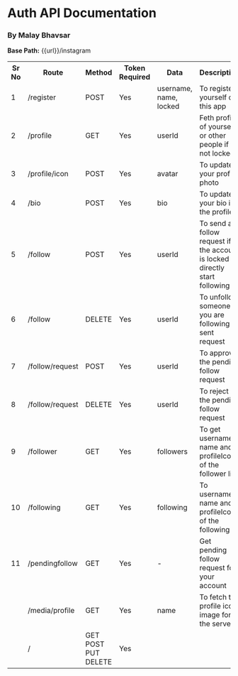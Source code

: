 # Auth API Documentation

### By Malay Bhavsar

<p><b>Base Path:</b> {{url}}/instagram</p>
<table>
    <tr>
        <th>Sr No</th>
        <th>Route</th>
        <th>Method</th>
        <th>Token Required</th>
        <th>Data</th>
        <th>Description</th>
    </tr>
<tr>
    <td>1</td>
    <td>/register</td>
    <td>POST</td>
    <td>Yes</td>
    <td>username, name, locked</td>
    <td>To register yourself on this app</td>
</tr>
<tr>
    <td>2</td>
    <td>/profile</td>
    <td>GET</td>
    <td>Yes</td>
    <td>userId</td>
    <td>Feth profile of yourself or other people if not locked</td>
</tr>
<tr>
    <td>3</td>
    <td>/profile/icon</td>
    <td>POST</td>
    <td>Yes</td>
    <td>avatar</td>
    <td>To update your profile photo</td>
</tr>
<tr>
    <td>4</td>
    <td>/bio</td>
    <td>POST</td>
    <td>Yes</td>
    <td>bio</td>
    <td>To update your bio in the profile</td>
</tr>
<tr>
    <td>5</td>
    <td>/follow</td>
    <td>POST</td>
    <td>Yes</td>
    <td>userId</td>
    <td>To send a follow request if the account is locked or directly start following</td>
</tr>
<tr>
    <td>6</td>
    <td>/follow</td>
    <td>DELETE</td>
    <td>Yes</td>
    <td>userId</td>
    <td>To unfollow someone you are following or sent request</td>
</tr>
<tr>
    <td>7</td>
    <td>/follow/request</td>
    <td>POST</td>
    <td>Yes</td>
    <td>userId</td>
    <td>To approve the pending follow request</td>
</tr>
<tr>
    <td>8</td>
    <td>/follow/request</td>
    <td>DELETE</td>
    <td>Yes</td>
    <td>userId</td>
    <td>To reject the pending follow request</td>
</tr>
<tr>
    <td>9</td>
    <td>/follower</td>
    <td>GET</td>
    <td>Yes</td>
    <td>followers</td>
    <td>To get username, name and profileIcon of the follower list</td>
</tr>
<tr>
    <td>10</td>
    <td>/following</td>
    <td>GET</td>
    <td>Yes</td>
    <td>following</td>
    <td>To username, name and profileIcon of the following</td>
</tr>
<tr>
    <td>11</td>
    <td>/pendingfollow</td>
    <td>GET</td>
    <td>Yes</td>
    <td>-</td>
    <td>Get pending follow request for your account</td>
</tr>
<tr>
    <td></td>
    <td>/media/profile</td>
    <td>GET</td>
    <td>Yes</td>
    <td>name</td>
    <td>To fetch the profile icon image form the server</td>
</tr>
<tr>
    <td></td>
    <td>/</td>
    <td>GET POST PUT DELETE</td>
    <td>Yes</td>
    <td></td>
    <td></td>
</tr>
</table>
